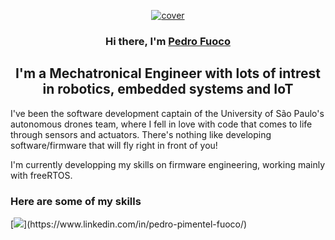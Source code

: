<p align="center">
  <a href="https://www.linkedin.com/in/pedro-pimentel-fuoco/" target="_blank" rel="noreferrer"><img src="https://user-images.githubusercontent.com/62964137/212115582-c8d3f849-c422-4ad9-b531-7f174e8c85ad.jpeg" alt="cover"></a>
</p>

<h3 align="center">
    Hi there, I'm <a href="https://www.linkedin.com/in/pedro-pimentel-fuoco/" target="_blank" rel="noreferrer">Pedro Fuoco</a>
</h3>

<h2 align="center">
I'm a Mechatronical Engineer with lots of intrest in robotics, embedded systems and IoT
</h2>

<p>
    I've been the software development captain of the University of São Paulo's autonomous drones team, where I fell in love with code that comes to life through sensors and actuators. There's nothing like developing software/firmware that will fly right in front of you!
</p>

<p>
    I'm currently developping my skills on firmware engineering, working mainly with freeRTOS.
</p>

### Here are some of my skills
[![](https://skillicons.dev/icons?i=c,cpp,py,ros,linux,bash,git,github,cmake,sqlite,octave,)](https://www.linkedin.com/in/pedro-pimentel-fuoco/)